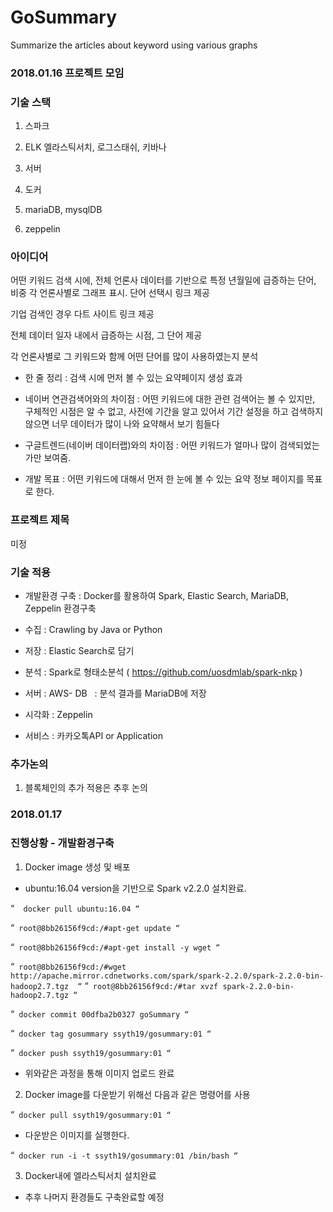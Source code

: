 # GoSummary
Summarize the articles about keyword using various graphs

### 2018.01.16 프로젝트 모임

### 기술 스택

1. 스파크

2. ELK 엘라스틱서치, 로그스태쉬, 키바나

3. 서버

4. 도커

5. mariaDB, mysqlDB

6. zeppelin

### 아이디어

어떤 키워드 검색 시에, 전체 언론사 데이터를 기반으로 특정 년월일에 급증하는 단어, 비중 각 언론사별로 그래프 표시. 단어 선택시 링크 제공

기업 검색인 경우 다트 사이트 링크 제공

전체 데이터 일자 내에서 급증하는 시점, 그 단어 제공

각 언론사별로 그 키워드와 함께 어떤 단어를 많이 사용하였는지 분석

- 한 줄 정리 : 검색 시에 먼저 볼 수 있는 요약페이지 생성 효과

- 네이버 연관검색어와의 차이점 : 어떤 키워드에 대한 관련 검색어는 볼 수 있지만, 구체적인 시점은 알 수 없고, 사전에 기간을 알고 있어서 기간 설정을 하고 검색하지 않으면 너무 데이터가 많이 나와 요약해서 보기 힘들다

- 구글트렌드(네이버 데이터랩)와의 차이점 : 어떤 키워드가 얼마나 많이 검색되었는가만 보여줌.

- 개발 목표 : 어떤 키워드에 대해서 먼저 한 눈에 볼 수 있는 요약 정보 페이지를 목표로 한다.

### 프로젝트 제목

미정

### 기술 적용

- 개발환경 구축 : Docker를 활용하여 Spark, Elastic Search, MariaDB, Zeppelin 환경구축

- 수집 : Crawling by Java or Python

- 저장 : Elastic Search로 담기

- 분석 : Spark로 형태소분석 ( https://github.com/uosdmlab/spark-nkp )

- 서버 : AWS- DB   : 분석 결과를 MariaDB에 저장

- 시각화 : Zeppelin

- 서비스 : 카카오톡API or Application

### 추가논의
1. 블록체인의 추가 적용은 추후 논의

### 2018.01.17
### 진행상황 - 개발환경구축
1. Docker image 생성 및 배포
 - ubuntu:16.04 version을 기반으로 Spark v2.2.0 설치완료.
 
 “`
  docker pull ubuntu:16.04
  “`
  
  “`
  root@8bb26156f9cd:/#apt-get update
  “`
  
  “`
  root@8bb26156f9cd:/#apt-get install -y wget
  “`
  
  “`
  root@8bb26156f9cd:/#wget http://apache.mirror.cdnetworks.com/spark/spark-2.2.0/spark-2.2.0-bin-hadoop2.7.tgz 
  “`
  “`
  root@8bb26156f9cd:/#tar xvzf spark-2.2.0-bin-hadoop2.7.tgz
  “`

  “`
  docker commit 00dfba2b0327 goSummary
   “`

   “`
   docker tag gosummary ssyth19/gosummary:01
  “`
 
   “`
   docker push ssyth19/gosummary:01
   “`
 - 위와같은 과정을 통해 이미지 업로드 완료
2. Docker image를 다운받기 위해선 다음과 같은 명령어를 사용
 
  “`
   docker pull ssyth19/gosummary:01
   “`
 - 다운받은 이미지를 실행한다.

  “`
   docker run -i -t ssyth19/gosummary:01 /bin/bash
   “`
   
3. Docker내에 엘라스틱서치 설치완료

 - 추후 나머지 환경들도 구축완료할 예정
